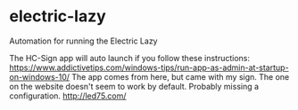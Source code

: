 # electric-lazy
Automation for running the Electric Lazy

The HC-Sign app will auto launch if you follow these instructions:
https://www.addictivetips.com/windows-tips/run-app-as-admin-at-startup-on-windows-10/
The app comes from here, but came with my sign. The one on the website doesn't seem to work by default. Probably missing a configuration.
http://led75.com/
